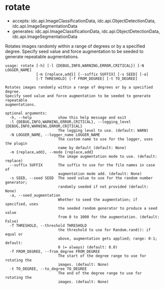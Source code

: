 # rotate

* accepts: idc.api.ImageClassificationData, idc.api.ObjectDetectionData, idc.api.ImageSegmentationData
* generates: idc.api.ImageClassificationData, idc.api.ObjectDetectionData, idc.api.ImageSegmentationData

Rotates images randomly within a range of degrees or by a specified degree. Specify seed value and force augmentation to be seeded to generate repeatable augmentations.

```
usage: rotate [-h] [-l {DEBUG,INFO,WARNING,ERROR,CRITICAL}] [-N LOGGER_NAME]
              [-m {replace,add}] [--suffix SUFFIX] [-s SEED] [-a]
              [-T THRESHOLD] [-f FROM_DEGREE] [-t TO_DEGREE]

Rotates images randomly within a range of degrees or by a specified degree.
Specify seed value and force augmentation to be seeded to generate repeatable
augmentations.

optional arguments:
  -h, --help            show this help message and exit
  -l {DEBUG,INFO,WARNING,ERROR,CRITICAL}, --logging_level {DEBUG,INFO,WARNING,ERROR,CRITICAL}
                        The logging level to use. (default: WARN)
  -N LOGGER_NAME, --logger_name LOGGER_NAME
                        The custom name to use for the logger, uses the plugin
                        name by default (default: None)
  -m {replace,add}, --mode {replace,add}
                        The image augmentation mode to use. (default: replace)
  --suffix SUFFIX       The suffix to use for the file names in case of
                        augmentation mode add. (default: None)
  -s SEED, --seed SEED  The seed value to use for the random number generator;
                        randomly seeded if not provided (default: None)
  -a, --seed_augmentation
                        Whether to seed the augmentation; if specified, uses
                        the seeded random generator to produce a seed value
                        from 0 to 1000 for the augmentation. (default: False)
  -T THRESHOLD, --threshold THRESHOLD
                        the threshold to use for Random.rand(): if equal or
                        above, augmentation gets applied; range: 0-1; default:
                        0 (= always) (default: 0.0)
  -f FROM_DEGREE, --from_degree FROM_DEGREE
                        The start of the degree range to use for rotating the
                        images. (default: None)
  -t TO_DEGREE, --to_degree TO_DEGREE
                        The end of the degree range to use for rotating the
                        images. (default: None)
```
